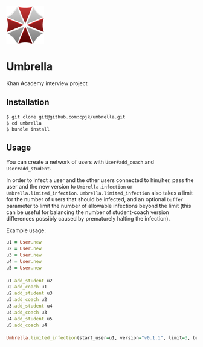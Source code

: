 <img src="umbrella.png" width="100px"></img>
# Umbrella

Khan Academy interview project

## Installation
```shell
$ git clone git@github.com:cpjk/umbrella.git
$ cd umbrella
$ bundle install
```

## Usage
You can create a network of users with `User#add_coach` and `User#add_student`.

In order to infect a user and the other users connected to him/her, pass the user and the new version to `Umbrella.infection` or `Umbrella.limited_infection`. `Umbrella.limited_infection` also takes a limit for the number of users that should be infected, and an optional `buffer` parameter to limit the number of allowable infections beyond the limit (this can be useful for balancing the number of student-coach version differences possibly caused by prematurely halting the infection).

Example usage:

```ruby
u1 = User.new
u2 = User.new
u3 = User.new
u4 = User.new
u5 = User.new

u1.add_student u2
u2.add_coach u1
u2.add_student u3
u3.add_coach u2
u3.add_student u4
u4.add_coach u3
u4.add_student u5
u5.add_coach u4

Umbrella.limited_infection(start_user=u1, version="v0.1.1", limit=3, buffer=1)
```
